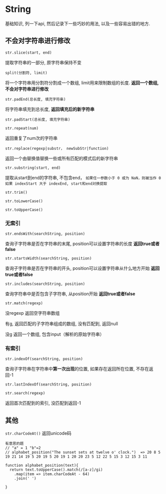 # String

基础知识, 列一下api, 然后记录下一些巧妙的用法, 以及一些容易出错的地方.

## 不会对字符串进行修改

`str.slice(start, end)`

提取字符串的一部分, 原字符串保持不变

`split(分割符, limit)`

将一个字符串用分割符分割成一个数组, limit用来限制数组的长度. **返回一个数组, 不会对字符串进行修改**

`str.padEnd(总长度, 填充字符串)`

将字符串填充到总长度,  **返回填充后的新字符串**

`str.padStart(总长度, 填充字符串)`

`str.repeat(num)`

返回重复了num次的字符串

`str.replace(regexp|substr， newSubStr|function)`

返回一个由替换值替换一些或所有匹配的模式后的新字符串

`str.substring(start, end)`

提取从start到end的字符串, 不包含end， `如果任一参数小于 0 或为 NaN，则被当作 0` `如果 indexStart 大于 indexEnd, start和end对换提取`

`str.trim()`

`str.toLowerCase()`

`str.toUpperCase()`

### 无索引

`str.endsWith(searchString, position)`

查询子字符串是否在字符串的末尾, position可以设置字符串的长度 **返回true或者false**

`str.startsWidth(searchString, position)`

查询子字符串是否在字符串的开头, position可以设置字符串从什么地方开始 **返回true或者false**

`str.includes(searchString, position)`

查询字符串中是否包含子字符串, 从position开始 **返回true或者false**

`str.match(regexp)`

没regexp 返回空字符串数组

有g, 返回匹配的子字符串组成的数组, 没有匹配到, 返回null

没g 返回一个数组, 包含input（解析的原始字符串）




### 有索引

`str.indexOf(searchString, position)`

查询子字符串在字符串中**第一次出现**的位置, 如果存在返回所在位置, 不存在返回-1

`str.lastIndexOf(searchString, position)`

`str.search(regexp)`

返回首次匹配到的索引, 没匹配到返回-1

## 其他

`str.charCodeAt()` 返回unicode码

```
有意思的题
// "a" = 1 "b"=2
// alphabet_position("The sunset sets at twelve o' clock.")  => 20 8 5 19 21 14 19 5 20 19 5 20 19 1 20 20 23 5 12 22 5 15 3 12 15 3 11

function alphabet_position(text){
  return text.toUpperCase().match(/[a-z]/gi)
    .map(item => item.charCodeAt - 64)
    .join(' ')

}
```
